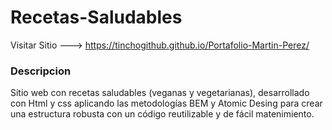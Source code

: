 # Recetas-Saludables

Visitar Sitio ---> https://tinchogithub.github.io/Portafolio-Martin-Perez/

### Descripcion

Sitio web con recetas saludables (veganas y vegetarianas), desarrollado con Html y css aplicando las metodologías BEM y Atomic Desing para crear una estructura robusta con un código reutilizable y de fácil matenimiento.
